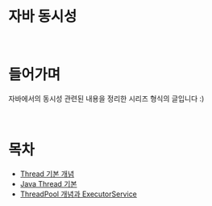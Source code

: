 # 자바 동시성

<br>

# 들어가며
자바에서의 동시성 관련된 내용을 정리한 시리즈 형식의 글입니다 :)

<br>

# 목차
* [Thread 기본 개념](./Thread%20개념.md)
* [Java Thread 기본](./Java%20Thread%20기본.md)
* [ThreadPool 개념과 ExecutorService](./Thread%20Pool.md)
